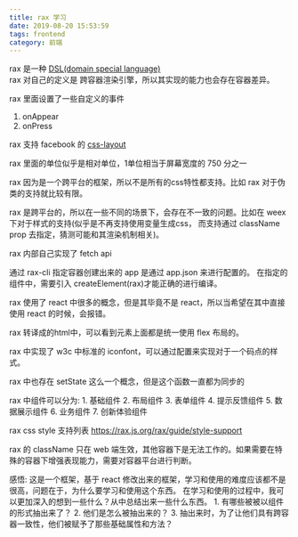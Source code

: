 ```yaml
---
title: rax 学习
date: 2019-08-20 15:53:59
tags: frontend
category: 前端
---
```


rax 是一种 [DSL(domain special language)](https://www.cnblogs.com/feng9exe/p/10901595.html)  
rax 对自己的定义是 跨容器渲染引擎，所以其实现的能力也会存在容器差异。

rax 里面设置了一些自定义的事件  
1. onAppear
2. onPress  

rax 支持 facebook 的 [css-layout](https://github.com/facebook/css-layout#supported-attributes)

rax 里面的单位似乎是相对单位，1单位相当于屏幕宽度的 750 分之一

rax 因为是一个跨平台的框架，所以不是所有的css特性都支持。比如 rax 对于伪类的支持就比较有限。

rax 是跨平台的，所以在一些不同的场景下，会存在不一致的问题。比如在 weex 下对于样式的支持(似乎是不再支持使用变量生成css，
而支持通过 className prop 去指定，猜测可能和其渲染机制相关)。

rax 内部自己实现了 fetch api

通过 rax-cli 指定容器创建出来的 app 是通过 app.json 来进行配置的。
在指定的组件中，需要引入 createElement(rax)才能正确的进行编译。

rax 使用了 react 中很多的概念，但是其毕竟不是 react，所以当希望在其中直接使用 react 的时候，会报错。

rax 转译成的html中，可以看到元素上面都是统一使用 flex 布局的。

rax 中实现了 w3c 中标准的 iconfont，可以通过配置来实现对于一个码点的样式。

rax 中也存在 setState 这么一个概念，但是这个函数一直都为同步的

rax 中组件可以分为:
    1. 基础组件
    2. 布局组件
    3. 表单组件
    4. 提示反馈组件
    5. 数据展示组件
    6. 业务组件
    7. 创新体验组件

rax css style 支持列表
    https://rax.js.org/rax/guide/style-support

rax 的 className 只在 web 端生效，其他容器下是无法工作的。如果需要在特殊的容器下增强表现能力，需要对容器平台进行判断。

感悟:
    这是一个框架，基于 react 修改出来的框架，学习和使用的难度应该都不是很高，问题在于，为什么要学习和使用这个东西。
    在学习和使用的过程中，我可以更加深入的想到一些什么？从中总结出来一些什么东西。
    1. 有哪些被被以组件的形式抽出来了？
    2. 他们是怎么被抽出来的？
    3. 抽出来时，为了让他们具有跨容器一致性，他们被赋予了那些基础属性和方法？